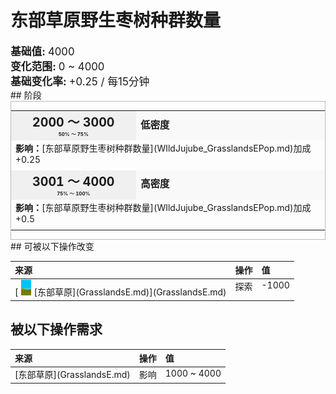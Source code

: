# 东部草原野生枣树种群数量  
  
<div style="font-size:1.2em"><b>基础值: </b> 4000 </div>  
<div style="font-size:1.2em"><b>变化范围: </b> 0 ~ 4000 </div>  
<div style="font-size:1.2em"><b>基础变化率: </b> +0.25 / 每15分钟 </div>  
## 阶段  
<div  style="border:1px solid #BBB"><table><tr style="height:2em;"><td style="background-color:#F0F0F0;text-align:center;width:180px;font-size:1.4em;font-weight:bold;vertical-align:middle;"><div>2000 ～ 3000<div><div style="font-size:0.4em">50% ～ 75%</div></td><td colspan=2 style="font-size:1.1em;vertical-align:middle;background-color:#F9F9F9;"><div><b>低密度</b></div><div style="font-size:0.8em;padding-top:4px;"></div></td></tr><tr><td colspan=2><b>影响：</b>[东部草原野生枣树种群数量](WIldJujube_GrasslandsEPop.md)加成+0.25</td></tr><tr><td colspan=2></td></tr><tr style="height:2em;"><td style="background-color:#F0F0F0;text-align:center;width:180px;font-size:1.4em;font-weight:bold;vertical-align:middle;"><div>3001 ～ 4000<div><div style="font-size:0.4em">75% ～ 100%</div></td><td colspan=2 style="font-size:1.1em;vertical-align:middle;background-color:#F9F9F9;"><div><b>高密度</b></div><div style="font-size:0.8em;padding-top:4px;"></div></td></tr><tr><td colspan=2><b>影响：</b>[东部草原野生枣树种群数量](WIldJujube_GrasslandsEPop.md)加成+0.5</td></tr><tr><td colspan=2></td></tr></table></div>  
## 可被以下操作改变  
<table class="table table-bordered" data-toggle="table"  ><thead style=""><tr ><th  style="text-align:left;vertical-align:top;"  >来源</th><th  style="text-align:left;vertical-align:top;"  >操作</th><th  style="text-align:left;vertical-align:top;"  data-sortable="true"  >值</th></tr></thead><tr ><td  style="text-align:left;vertical-align:top;"  >[<div style="width:25px;display:inline-block;text-align:center"><img decoding="async" src="../wiki/Sprite/GrasslandsEastern.png" href="a.md" style="max-width:25px;max-height:25px;"></div>[东部草原](GrasslandsE.md)](GrasslandsE.md)</td><td  style="text-align:left;vertical-align:top;"  >探索</td><td  style="text-align:left;vertical-align:top;"  >-1000</td></tr></tbody></table>  
  
## 被以下操作需求  
<table class="table table-bordered" data-toggle="table"  ><thead style=""><tr ><th  style="text-align:left;vertical-align:top;"  >来源</th><th  style="text-align:left;vertical-align:top;"  >操作</th><th  style="text-align:left;vertical-align:top;"  >值</th></tr></thead><tr ><td  style="text-align:left;vertical-align:top;"  >[东部草原](GrasslandsE.md)</td><td  style="text-align:left;vertical-align:top;"  >影响</td><td  style="text-align:left;vertical-align:top;"  >1000 ~ 4000</td></tr></tbody></table>  
  


<script>document.title="东部草原野生枣树种群数量 - 卡牌生存百科 Card Survival Wiki";</script>